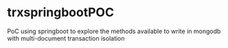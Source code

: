 # trxspringbootPOC
PoC using springboot to explore the methods available to write in mongodb with multi-document transaction isolation
